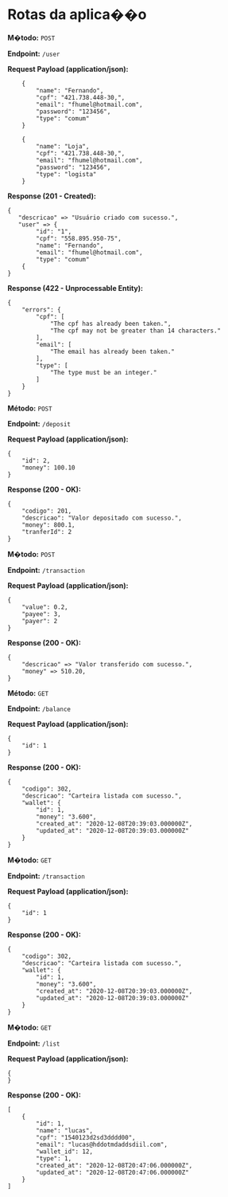 # Rotas da aplica��o
**M�todo:** `POST`

**Endpoint:** `/user`

**Request Payload (application/json):**
```
    {
        "name": "Fernando",
        "cpf": "421.738.448-30,",
        "email": "fhumel@hotmail.com",
        "password": "123456",
        "type": "comum"
    }

    {
        "name": "Loja",
        "cpf": "421.738.448-30,",
        "email": "fhumel@hotmail.com",
        "password": "123456",
        "type": "logista"
    }
```

**Response (201 - Created):**
```
{
   "descricao" => "Usuário criado com sucesso.",
   "user" => {
        "id": "1",
        "cpf": "558.895.950-75",
        "name": "Fernando",
        "email": "fhumel@hotmail.com",
        "type": "comum"
    {
}
```

**Response (422 - Unprocessable Entity):**
```
{
    "errors": {
        "cpf": [
            "The cpf has already been taken.",
            "The cpf may not be greater than 14 characters."
        ],
        "email": [
            "The email has already been taken."
        ],
        "type": [
            "The type must be an integer."
        ]
    }
}
```

**Método:** `POST`

**Endpoint:** `/deposit`

**Request Payload (application/json):**
```
{
    "id": 2,
    "money": 100.10
}
```

**Response (200 - OK):**
```
{
    "codigo": 201,
    "descricao": "Valor depositado com sucesso.",
    "money": 800.1,
    "tranferId": 2
}
```

**M�todo:** `POST`

**Endpoint:** `/transaction`

**Request Payload (application/json):**
```
{
    "value": 0.2,
    "payee": 3,
    "payer": 2
}
```

**Response (200 - OK):**
```
{
    "descricao" => "Valor transferido com sucesso.",
    "money" => 510.20,
}
```
**Método:** `GET`

**Endpoint:** `/balance`

**Request Payload (application/json):**
```
{
    "id": 1
}
```

**Response (200 - OK):**
```
{
    "codigo": 302,
    "descricao": "Carteira listada com sucesso.",
    "wallet": {
        "id": 1,
        "money": "3.600",
        "created_at": "2020-12-08T20:39:03.000000Z",
        "updated_at": "2020-12-08T20:39:03.000000Z"
    }
}
```

**M�todo:** `GET`

**Endpoint:** `/transaction`

**Request Payload (application/json):**
```
{
    "id": 1
}
```

**Response (200 - OK):**
```
{
    "codigo": 302,
    "descricao": "Carteira listada com sucesso.",
    "wallet": {
        "id": 1,
        "money": "3.600",
        "created_at": "2020-12-08T20:39:03.000000Z",
        "updated_at": "2020-12-08T20:39:03.000000Z"
    }
}
```

**M�todo:** `GET`

**Endpoint:** `/list`

**Request Payload (application/json):**
```
{
}
```

**Response (200 - OK):**
```
[
    {
        "id": 1,
        "name": "lucas",
        "cpf": "1540123d2sd3dddd00",
        "email": "lucas@hddotmdaddsdiil.com",
        "wallet_id": 12,
        "type": 1,
        "created_at": "2020-12-08T20:47:06.000000Z",
        "updated_at": "2020-12-08T20:47:06.000000Z"
    }
]
```


